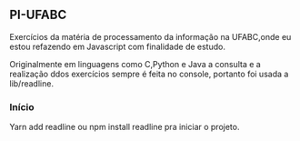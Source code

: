 ## PI-UFABC

Exercícios da matéria de processamento da informação na UFABC,onde eu estou refazendo em Javascript com finalidade de estudo.

Originalmente em linguagens como C,Python e Java a consulta e a realização ddos exercícios sempre é feita no console, portanto foi usada a lib/readline.

### Início

Yarn add readline ou 
npm install readline pra iniciar o projeto.

